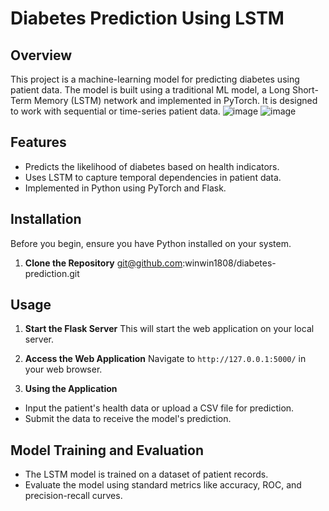 # Diabetes Prediction Using LSTM

## Overview
This project is a machine-learning model for predicting diabetes using patient data. The model is built using a traditional ML model,  a Long Short-Term Memory (LSTM) network and implemented in PyTorch. It is designed to work with sequential or time-series patient data.
![image](https://github.com/winwin1808/diabetes-prediction/assets/78141233/65560e98-0e2d-427a-9186-90a0af34fcf2)
![image](https://github.com/winwin1808/diabetes-prediction/assets/78141233/afc85333-0be9-43c5-9fed-8a7c930e9f25)


## Features
- Predicts the likelihood of diabetes based on health indicators.
- Uses LSTM to capture temporal dependencies in patient data.
- Implemented in Python using PyTorch and Flask.

## Installation

Before you begin, ensure you have Python installed on your system.

1. **Clone the Repository**
git@github.com:winwin1808/diabetes-prediction.git


## Usage

1. **Start the Flask Server**
This will start the web application on your local server.

2. **Access the Web Application**
Navigate to `http://127.0.0.1:5000/` in your web browser.

3. **Using the Application**
- Input the patient's health data or upload a CSV file for prediction.
- Submit the data to receive the model's prediction.

## Model Training and Evaluation

- The LSTM model is trained on a dataset of patient records.
- Evaluate the model using standard metrics like accuracy, ROC, and precision-recall curves.

